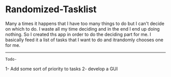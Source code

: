 # Randomized-Tasklist

Many a times it happens that I have too many things to do but I can't decide on which to do. 
I waste all my time deciding and in the end I end up doing nothing.
So I created ths app in order to do the deciding part for me. I basically feed it a list of tasks
that I want to do and itrandomly chooses one for me.

------------------------------------
    Todo-
1- Add some sort of priority to tasks
2- develop a GUI
